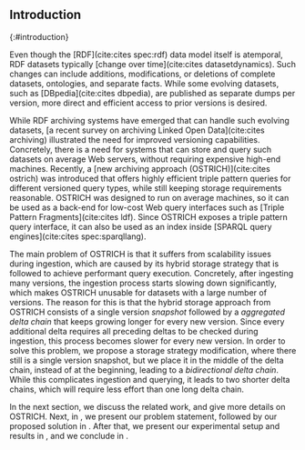 ## Introduction
{:#introduction}

Even though the [RDF](cite:cites spec:rdf) data model itself is atemporal,
RDF datasets typically [change over time](cite:cites datasetdynamics).
Such changes can include additions,
modifications, or deletions of complete datasets, ontologies, and separate facts.
While some evolving datasets, such as [DBpedia](cite:cites dbpedia),
are published as separate dumps per version,
more direct and efficient access to prior versions is desired.

While RDF archiving systems have emerged that can handle such evolving datasets,
[a recent survey on archiving Linked Open Data](cite:cites archiving)
illustrated the need for improved versioning capabilities.
Concretely, there is a need for systems that can store and query such datasets on average Web servers,
without requiring expensive high-end machines.
Recently, a [new archiving approach (OSTRICH)](cite:cites ostrich) was introduced
that offers highly efficient triple pattern queries for different versioned query types,
while still keeping storage requirements reasonable.
OSTRICH was designed to run on average machines,
so it can be used as a back-end for low-cost Web query interfaces such as [Triple Pattern Fragments](cite:cites ldf).
Since OSTRICH exposes a triple pattern query interface,
it can also be used as an index inside [SPARQL query engines](cite:cites spec:sparqllang).

The main problem of OSTRICH is that it suffers from scalability issues during ingestion,
which are caused by its hybrid storage strategy that is followed to achieve performant query execution.
Concretely, after ingesting many versions, the ingestion process starts slowing down significantly,
which makes OSTRICH unusable for datasets with a large number of versions.
The reason for this is that the hybrid storage approach from OSTRICH consists of a single version _snapshot_
followed by a _aggregated delta chain_ that keeps growing longer for every new version.
Since every additional delta requires all preceding deltas to be checked during ingestion,
this process becomes slower for every new version.
In order to solve this problem, we propose a storage strategy modification,
where there still is a single version snapshot,
but we place it in the middle of the delta chain,
instead of at the beginning,
leading to a _bidirectional delta chain_.
While this complicates ingestion and querying,
it leads to two shorter delta chains,
which will require less effort than one long delta chain.

In the next section, we discuss the related work,
and give more details on OSTRICH.
Next, in [](#problem-statement), we present our problem statement,
followed by our proposed solution in [](#solution).
After that, we present our experimental setup and results in [](#evaluation),
and we conclude in [](#conclusions).
